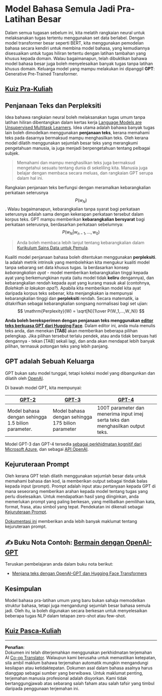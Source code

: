 <!--
CO_OP_TRANSLATOR_METADATA:
{
  "original_hash": "2efbb183384a50f0fc0cde02534d912f",
  "translation_date": "2025-08-29T12:46:03+00:00",
  "source_file": "lessons/5-NLP/20-LangModels/README.md",
  "language_code": "ms"
}
-->
# Model Bahasa Semula Jadi Pra-Latihan Besar

Dalam semua tugasan sebelum ini, kita melatih rangkaian neural untuk melaksanakan tugas tertentu menggunakan set data berlabel. Dengan model transformer besar seperti BERT, kita menggunakan pemodelan bahasa secara kendiri untuk membina model bahasa, yang kemudiannya disesuaikan untuk tugas hiliran tertentu dengan latihan tambahan yang khusus kepada domain. Walau bagaimanapun, telah dibuktikan bahawa model bahasa besar juga boleh menyelesaikan banyak tugas tanpa latihan khusus domain. Keluarga model yang mampu melakukan ini dipanggil **GPT**: Generative Pre-Trained Transformer.

## [Kuiz Pra-Kuliah](https://red-field-0a6ddfd03.1.azurestaticapps.net/quiz/120)

## Penjanaan Teks dan Perpleksiti

Idea bahawa rangkaian neural boleh melaksanakan tugas umum tanpa latihan hiliran dibentangkan dalam kertas kerja [Language Models are Unsupervised Multitask Learners](https://cdn.openai.com/better-language-models/language_models_are_unsupervised_multitask_learners.pdf). Idea utama adalah bahawa banyak tugas lain boleh dimodelkan menggunakan **penjanaan teks**, kerana memahami teks pada dasarnya bermaksud mampu menghasilkan teks. Oleh kerana model dilatih menggunakan sejumlah besar teks yang merangkumi pengetahuan manusia, ia juga menjadi berpengetahuan tentang pelbagai subjek.

> Memahami dan mampu menghasilkan teks juga bermaksud mengetahui sesuatu tentang dunia di sekeliling kita. Manusia juga belajar dengan membaca secara meluas, dan rangkaian GPT serupa dalam hal ini.

Rangkaian penjanaan teks berfungsi dengan meramalkan kebarangkalian perkataan seterusnya $$P(w_N)$$. Walau bagaimanapun, kebarangkalian tanpa syarat bagi perkataan seterusnya adalah sama dengan kekerapan perkataan tersebut dalam korpus teks. GPT mampu memberikan **kebarangkalian bersyarat** bagi perkataan seterusnya, berdasarkan perkataan sebelumnya: $$P(w_N | w_{n-1}, ..., w_0)$$

> Anda boleh membaca lebih lanjut tentang kebarangkalian dalam [Kurikulum Sains Data untuk Pemula](https://github.com/microsoft/Data-Science-For-Beginners/tree/main/1-Introduction/04-stats-and-probability).

Kualiti model penjanaan bahasa boleh ditentukan menggunakan **perpleksiti**. Ia adalah metrik intrinsik yang membolehkan kita mengukur kualiti model tanpa sebarang set data khusus tugas. Ia berdasarkan konsep *kebarangkalian ayat* - model memberikan kebarangkalian tinggi kepada ayat yang berkemungkinan nyata (iaitu model tidak **keliru** dengannya), dan kebarangkalian rendah kepada ayat yang kurang masuk akal (contohnya, *Bolehkah ia lakukan apa?*). Apabila kita memberikan model kita ayat daripada korpus teks sebenar, kita menjangkakan ia mempunyai kebarangkalian tinggi dan **perpleksiti** rendah. Secara matematik, ia ditakrifkan sebagai kebarangkalian songsang normalisasi bagi set ujian:
$$
\mathrm{Perplexity}(W) = \sqrt[N]{1\over P(W_1,...,W_N)}
$$ 

**Anda boleh bereksperimen dengan penjanaan teks menggunakan [editor teks berkuasa GPT dari Hugging Face](https://transformer.huggingface.co/doc/gpt2-large)**. Dalam editor ini, anda mula menulis teks anda, dan menekan **[TAB]** akan memberikan beberapa pilihan pelengkap. Jika pilihan tersebut terlalu pendek, atau anda tidak berpuas hati dengannya - tekan [TAB] sekali lagi, dan anda akan mendapat lebih banyak pilihan, termasuk potongan teks yang lebih panjang.

## GPT adalah Sebuah Keluarga

GPT bukan satu model tunggal, tetapi koleksi model yang dibangunkan dan dilatih oleh [OpenAI](https://openai.com). 

Di bawah model GPT, kita mempunyai:

| [GPT-2](https://huggingface.co/docs/transformers/model_doc/gpt2#openai-gpt2) | [GPT-3](https://openai.com/research/language-models-are-few-shot-learners) | [GPT-4](https://openai.com/gpt-4) |
| -- | -- | -- |
|Model bahasa dengan sehingga 1.5 bilion parameter. | Model bahasa dengan sehingga 175 bilion parameter | 100T parameter dan menerima input imej serta teks dan menghasilkan output teks. |

Model GPT-3 dan GPT-4 tersedia [sebagai perkhidmatan kognitif dari Microsoft Azure](https://azure.microsoft.com/en-us/services/cognitive-services/openai-service/#overview?WT.mc_id=academic-77998-cacaste), dan sebagai [API OpenAI](https://openai.com/api/).

## Kejuruteraan Prompt

Oleh kerana GPT telah dilatih menggunakan sejumlah besar data untuk memahami bahasa dan kod, ia memberikan output sebagai tindak balas kepada input (prompt). Prompt adalah input atau pertanyaan kepada GPT di mana seseorang memberikan arahan kepada model tentang tugas yang perlu diselesaikan. Untuk mendapatkan hasil yang diinginkan, anda memerlukan prompt yang paling berkesan, yang melibatkan pemilihan kata, format, frasa, atau simbol yang tepat. Pendekatan ini dikenali sebagai [Kejuruteraan Prompt](https://learn.microsoft.com/en-us/shows/ai-show/the-basics-of-prompt-engineering-with-azure-openai-service?WT.mc_id=academic-77998-bethanycheum).

[Dokumentasi ini](https://learn.microsoft.com/en-us/semantic-kernel/prompt-engineering/?WT.mc_id=academic-77998-bethanycheum) memberikan anda lebih banyak maklumat tentang kejuruteraan prompt.

## ✍️ Buku Nota Contoh: [Bermain dengan OpenAI-GPT](GPT-PyTorch.ipynb)

Teruskan pembelajaran anda dalam buku nota berikut:

* [Menjana teks dengan OpenAI-GPT dan Hugging Face Transformers](GPT-PyTorch.ipynb)

## Kesimpulan

Model bahasa pra-latihan umum yang baru bukan sahaja memodelkan struktur bahasa, tetapi juga mengandungi sejumlah besar bahasa semula jadi. Oleh itu, ia boleh digunakan secara berkesan untuk menyelesaikan beberapa tugas NLP dalam tetapan zero-shot atau few-shot.

## [Kuiz Pasca-Kuliah](https://red-field-0a6ddfd03.1.azurestaticapps.net/quiz/220)

---

**Penafian**:  
Dokumen ini telah diterjemahkan menggunakan perkhidmatan terjemahan AI [Co-op Translator](https://github.com/Azure/co-op-translator). Walaupun kami berusaha untuk memastikan ketepatan, sila ambil maklum bahawa terjemahan automatik mungkin mengandungi kesilapan atau ketidaktepatan. Dokumen asal dalam bahasa asalnya harus dianggap sebagai sumber yang berwibawa. Untuk maklumat penting, terjemahan manusia profesional adalah disyorkan. Kami tidak bertanggungjawab atas sebarang salah faham atau salah tafsir yang timbul daripada penggunaan terjemahan ini.